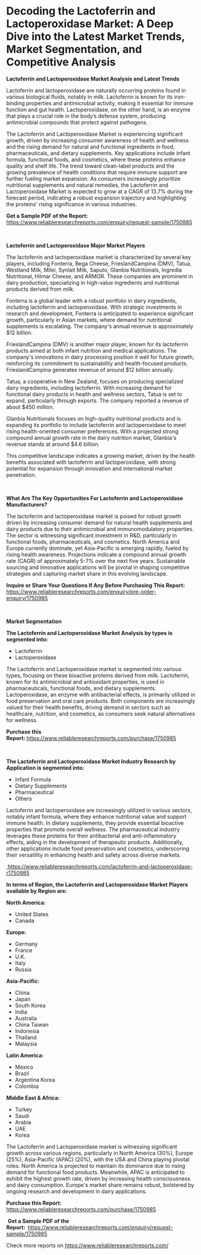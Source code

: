 <p><h1>Decoding the Lactoferrin and Lactoperoxidase Market: A Deep Dive into the Latest Market Trends, Market Segmentation, and Competitive Analysis</h1></p><p><strong>Lactoferrin and Lactoperoxidase Market Analysis and Latest Trends</strong></p>
<p><p>Lactoferrin and lactoperoxidase are naturally occurring proteins found in various biological fluids, notably in milk. Lactoferrin is known for its iron-binding properties and antimicrobial activity, making it essential for immune function and gut health. Lactoperoxidase, on the other hand, is an enzyme that plays a crucial role in the body’s defense system, producing antimicrobial compounds that protect against pathogens.</p><p>The Lactoferrin and Lactoperoxidase Market is experiencing significant growth, driven by increasing consumer awareness of health and wellness and the rising demand for natural and functional ingredients in food, pharmaceuticals, and dietary supplements. Key applications include infant formula, functional foods, and cosmetics, where these proteins enhance quality and shelf life. The trend toward clean-label products and the growing prevalence of health conditions that require immune support are further fueling market expansion. As consumers increasingly prioritize nutritional supplements and natural remedies, the Lactoferrin and Lactoperoxidase Market is expected to grow at a CAGR of 13.7% during the forecast period, indicating a robust expansion trajectory and highlighting the proteins' rising significance in various industries.</p></p>
<p><strong>Get a Sample PDF of the Report:&nbsp;</strong> <a href="https://www.reliableresearchreports.com/enquiry/request-sample/1750985?utm_campaign=3253&utm_medium=2&utm_source=Github&utm_content=ia&utm_term=01042025&utm_id=lactoferrin-and-lactoperoxidase">https://www.reliableresearchreports.com/enquiry/request-sample/1750985</a></p>
<p>&nbsp;</p>
<p><strong>Lactoferrin and Lactoperoxidase Major Market Players</strong></p>
<p><p>The lactoferrin and lactoperoxidase market is characterized by several key players, including Fonterra, Bega Cheese, FrieslandCampina (DMV), Tatua, Westland Milk, Milei, Synlait Milk, Saputo, Glanbia Nutritionals, Ingredia Nutritional, Hilmar Cheese, and ARMOR. These companies are prominent in dairy production, specializing in high-value ingredients and nutritional products derived from milk.</p><p>Fonterra is a global leader with a robust portfolio in dairy ingredients, including lactoferrin and lactoperoxidase. With strategic investments in research and development, Fonterra is anticipated to experience significant growth, particularly in Asian markets, where demand for nutritional supplements is escalating. The company's annual revenue is approximately $12 billion.</p><p>FrieslandCampina (DMV) is another major player, known for its lactoferrin products aimed at both infant nutrition and medical applications. The company's innovations in dairy processing position it well for future growth, reinforcing its commitment to sustainability and health-focused products. FrieslandCampina generates revenue of around $12 billion annually.</p><p>Tatua, a cooperative in New Zealand, focuses on producing specialized dairy ingredients, including lactoferrin. With increasing demand for functional dairy products in health and wellness sectors, Tatua is set to expand, particularly through exports. The company reported a revenue of about $450 million.</p><p>Glanbia Nutritionals focuses on high-quality nutritional products and is expanding its portfolio to include lactoferrin and lactoperoxidase to meet rising health-oriented consumer preferences. With a projected strong compound annual growth rate in the dairy nutrition market, Glanbia's revenue stands at around $4.6 billion.</p><p>This competitive landscape indicates a growing market, driven by the health benefits associated with lactoferrin and lactoperoxidase, with strong potential for expansion through innovation and international market penetration.</p></p>
<p>&nbsp;</p>
<p><strong>What Are The Key Opportunities For Lactoferrin and Lactoperoxidase Manufacturers?</strong></p>
<p><p>The lactoferrin and lactoperoxidase market is poised for robust growth driven by increasing consumer demand for natural health supplements and dairy products due to their antimicrobial and immunomodulatory properties. The sector is witnessing significant investment in R&D, particularly in functional foods, pharmaceuticals, and cosmetics. North America and Europe currently dominate, yet Asia-Pacific is emerging rapidly, fueled by rising health awareness. Projections indicate a compound annual growth rate (CAGR) of approximately 5-7% over the next five years. Sustainable sourcing and innovative applications will be pivotal in shaping competitive strategies and capturing market share in this evolving landscape.</p></p>
<p><strong>Inquire or Share Your Questions If Any Before Purchasing This Report:</strong> <a href="https://www.reliableresearchreports.com/enquiry/pre-order-enquiry/1750985?utm_campaign=3253&utm_medium=2&utm_source=Github&utm_content=ia&utm_term=01042025&utm_id=lactoferrin-and-lactoperoxidase">https://www.reliableresearchreports.com/enquiry/pre-order-enquiry/1750985</a></p>
<p>&nbsp;</p>
<p><strong>Market Segmentation</strong></p>
<p><strong>The Lactoferrin and Lactoperoxidase Market Analysis by types is segmented into:</strong></p>
<p><ul><li>Lactoferrin</li><li>Lactoperoxidase</li></ul></p>
<p><p>The Lactoferrin and Lactoperoxidase market is segmented into various types, focusing on these bioactive proteins derived from milk. Lactoferrin, known for its antimicrobial and antioxidant properties, is used in pharmaceuticals, functional foods, and dietary supplements. Lactoperoxidase, an enzyme with antibacterial effects, is primarily utilized in food preservation and oral care products. Both components are increasingly valued for their health benefits, driving demand in sectors such as healthcare, nutrition, and cosmetics, as consumers seek natural alternatives for wellness.</p></p>
<p><strong>Purchase this Report:&nbsp;</strong><a href="https://www.reliableresearchreports.com/purchase/1750985?utm_campaign=3253&utm_medium=2&utm_source=Github&utm_content=ia&utm_term=01042025&utm_id=lactoferrin-and-lactoperoxidase">https://www.reliableresearchreports.com/purchase/1750985</a></p>
<p>&nbsp;</p>
<p><strong>The Lactoferrin and Lactoperoxidase Market Industry Research by Application is segmented into:</strong></p>
<p><ul><li>Infant Formula</li><li>Dietary Supplements</li><li>Pharmaceutical</li><li>Others</li></ul></p>
<p><p>Lactoferrin and lactoperoxidase are increasingly utilized in various sectors, notably infant formula, where they enhance nutritional value and support immune health. In dietary supplements, they provide essential bioactive properties that promote overall wellness. The pharmaceutical industry leverages these proteins for their antibacterial and anti-inflammatory effects, aiding in the development of therapeutic products. Additionally, other applications include food preservation and cosmetics, underscoring their versatility in enhancing health and safety across diverse markets.</p></p>
<p><a href="https://www.reliableresearchreports.com/lactoferrin-and-lactoperoxidase-r1750985?utm_campaign=3253&utm_medium=2&utm_source=Github&utm_content=ia&utm_term=01042025&utm_id=lactoferrin-and-lactoperoxidase">&nbsp;https://www.reliableresearchreports.com/lactoferrin-and-lactoperoxidase-r1750985</a></p>
<p><strong>In terms of Region, the Lactoferrin and Lactoperoxidase Market Players available by Region are:</strong></p>
<p>
    <p> <strong> North America: </strong>
        <ul>
            <li>United States</li>
            <li>Canada</li>
        </ul>
        </p> 
    <p> <strong> Europe: </strong>
        <ul>
            <li>Germany</li>
            <li>France</li>
            <li>U.K.</li>
            <li>Italy</li>
            <li>Russia</li>
        </ul>
        </p> 
    <p> <strong> Asia-Pacific: </strong>
        <ul>
            <li>China</li>
            <li>Japan</li>
            <li>South Korea</li>
            <li>India</li>
            <li>Australia</li>
            <li>China Taiwan</li>
            <li>Indonesia</li>
            <li>Thailand</li>
            <li>Malaysia</li>
        </ul>
        </p> 
    <p> <strong> Latin America: </strong>
        <ul>
            <li>Mexico</li>
            <li>Brazil</li>
            <li>Argentina Korea</li>
            <li>Colombia</li>
        </ul>
        </p> 
    <p> <strong> Middle East & Africa: </strong>
        <ul>
            <li>Turkey</li>
            <li>Saudi</li>
            <li>Arabia</li>
            <li>UAE</li>
            <li>Korea</li>
        </ul>
    </p>
    </p>
<p><p>The Lactoferrin and Lactoperoxidase market is witnessing significant growth across various regions, particularly in North America (30%), Europe (25%), Asia-Pacific (APAC) (20%), with the USA and China playing pivotal roles. North America is projected to maintain its dominance due to rising demand for functional food products. Meanwhile, APAC is anticipated to exhibit the highest growth rate, driven by increasing health consciousness and dairy consumption. Europe's market share remains robust, bolstered by ongoing research and development in dairy applications.</p></p>
<p><strong>Purchase this Report: </strong><a href="https://www.reliableresearchreports.com/purchase/1750985?utm_campaign=3253&utm_medium=2&utm_source=Github&utm_content=ia&utm_term=01042025&utm_id=lactoferrin-and-lactoperoxidase">https://www.reliableresearchreports.com/purchase/1750985</a></p>
<p>&nbsp;<strong>Get a Sample PDF of the Report:&nbsp;&nbsp;</strong><a href="https://www.reliableresearchreports.com/enquiry/request-sample/1750985?utm_campaign=3253&utm_medium=2&utm_source=Github&utm_content=ia&utm_term=01042025&utm_id=lactoferrin-and-lactoperoxidase">https://www.reliableresearchreports.com/enquiry/request-sample/1750985</a></p>
<p><strong></strong></p>
<p>Check more reports on <a href="https://www.reliableresearchreports.com/?utm_campaign=3253&utm_medium=2&utm_source=Github&utm_content=ia&utm_term=01042025&utm_id=lactoferrin-and-lactoperoxidase">https://www.reliableresearchreports.com/</a></p>